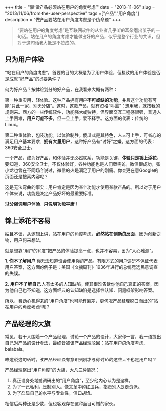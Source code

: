 +++
title = "驳‘做产品必须站在用户的角度考虑’"
date = "2013-11-06"
slug = "2013/11/06/from-the-user-perspective"
tags =["产品","用户角度"]
description = "做产品要站在用户角度考虑是个伪命题"
+++
> “要站在用户的角度考虑”是互联网软件的从业者几乎听的耳朵磨出茧子的一句话。站在用户的角度考虑才能做出好的产品，似乎是整个行业的共识，但对于这句话我大抵是不赞成的。


## 只为用户体验
”站在用户的角度考虑“，首要的目的大概是为了用户体验，但极致的用户体验是否是成就“好产品”的必要条件？

何为好产品？按体验划分的好产品，在我看来大概有两种：

第一种重实用，轻体验。这种产品拥有用户**不可或缺的功能**，并且这个功能有可能“只此一家，别无分店”。这时，这款产品，就有资格“叫嚣”：想用我，就按我的规则来。西方的一些传统软件，功能强大或独特，但界面交互工程感很强，普通人上手困难，**用户可能不多**，但一旦上手，爱不释手。这方面的代表：传统的Linux。

第二种重体验，包装功能。以体验制胜，傻瓜式是其特色，人人可上手，可省心的满足用户基本要求，**拥有大量用户**，这种好产品有“讨好”之嫌。这方面的代表：360安全卫士。

一个产品，成为好产品，和体验并无必然联系，功能是关键，**体验只是锦上添花**。要知道，360安全卫士，不仅体验好，各种功能也是人们亟需的。微信很成功，张小龙也曾在不同场合说过，微信的火是满足了用户的刚需。你会更在意Google的页面还是搜索内容呢？

这是无法弯曲的事实：用户肯定是因为某个功能才使用某款产品的。所以对于用户个体来说，功能是决定产品好坏的最重要标准。

**过分强调用户体验，只说明功能平庸！**

## 锦上添花不容易

姑且不谈，从逻辑上讲，站在用户的角度考虑，**必然站在创新的反面**，因为创新之物，用户何来想法。

就是想靠“用户的角度”把产品的体验提高一点，也并不容易，因为"人心难测"。

**1. 你不了解用户**
你无法知道谁会使用你的产品。有限方式的用户调研不保证代表用户答案，这方面的例子是：美国《文摘周刊》1936年进行的总统竞选民意调查的失误。

**2. 用户不了解自己**
人有太多的人知缺陷，使其很难告诉你他自己真正的答案，因为他自己也不知道。这方面经典的认知缺陷是选择性认知、问题框架影响答案。

所以，费劲心机得来的“用户角度”也可能有偏差，更何况产品经理脱口而出的”站在用户的角度考虑“呢？

## 产品经理的大旗
常见，若干人围着一个产品经理，讨论一个产品的设计，大家你一言，我一语提出自己对产品的设计看法，最终皆被该产品经理驳回：站在用户的角度考虑, balabala。

难道说这句话时，该产品经理没有意识到刚才与你讨论的这些人不也是用户吗？

产品经理祭出“用户角度”的大旗，大凡三种情况：

1. 真正设身处地或调研出的”用户角度“，至少他内心认为是这样。
2. 为了一己私利，压制别人。像文革中的红卫兵，指责别人是走资派。
3. 为了凸显自己的水平与专业性，信口胡诌。

相信后两种还是少数，但也客观存在这种面目可憎的家伙。
